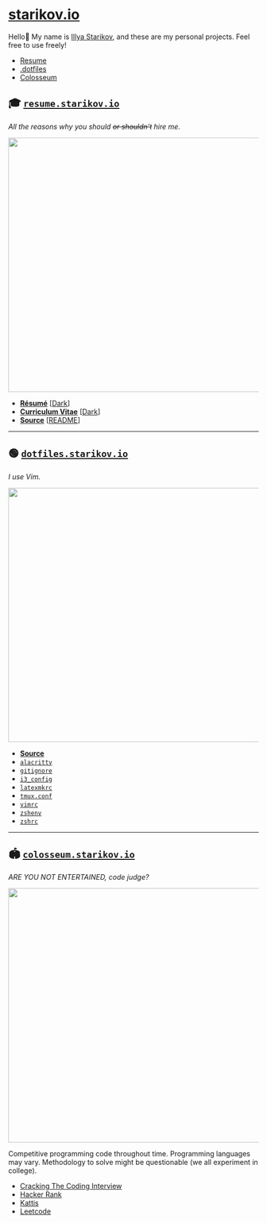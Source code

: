 # [starikov.io](https://starikov.io)

Hello👋 My name is [Illya Starikov](https://starikov.co), and these are my personal projects. Feel free to use freely!

- [Resume](#resume)
- [.dotfiles](#dotfiles)
- [Colosseum](#colosseum)


<a name="resume"/>

## 🎓 [`resume.starikov.io`](https://resume.starikov.io)
*All the reasons why you should ~~or shouldn't~~ hire me.*

<p align="center"><img width=512 src="https://resume.starikov.io/template/starriculum-vitae.png"></p>

- **[Résumé](https://resume.starikov.io/illya-starikov-resume.pdf)** [[Dark](https://resume.starikov.io/illya-starikov-resume-dark.pdf)]
- **[Curriculum Vitae](https://resume.starikov.io/illya-starikov-cv.pdf)** [[Dark](https://resume.starikov.io/illya-starikov-cv-dark.pdf)]
- **[Source](http://github.com/illyaStarikov/resume/)** [[README](https://resume.starikov.io/)]

---


<a name="dotfiles"/>

## 🟢 [`dotfiles.starikov.io`](https://dotfiles.starikov.io)
*I use Vim.*

<p align="center"><img width=512 src="https://dotfiles.starikov.io/template/dotfiles.png"></p>

- **[Source](https://github.com/IllyaStarikov/.dotfiles)**
- [`alacritty`](http://dotfiles.starikov.io/template/alacritty.html)
- [`gitignore`](http://dotfiles.starikov.io/template/gitignore.html)
- [`i3_config`](http://dotfiles.starikov.io/template/i3_config.html)
- [`latexmkrc`](http://dotfiles.starikov.io/template/latexmkrc.html)
- [`tmux.conf`](http://dotfiles.starikov.io/template/tmux.html)
- [`vimrc`](http://dotfiles.starikov.io/template/vimrc.html)
- [`zshenv`](http://dotfiles.starikov.io/template/zshenv.html)
- [`zshrc`](http://dotfiles.starikov.io/template/zshrc.html)

---


<a name="colosseum"/>

## 🏟 [`colosseum.starikov.io`](https://colosseum.starikov.io)
*ARE YOU NOT ENTERTAINED, code judge?*

<p align="center"><img width=512 src="https://colosseum.starikov.io/template/colosseum.png"></p>

Competitive programming code throughout time. Programming languages may vary. Methodology to solve might be questionable (we all experiment in college).

- [Cracking The Coding Interview](https://github.com/IllyaStarikov/colosseum/tree/main/src/cracking-the-code-interview)
- [Hacker Rank](https://github.com/IllyaStarikov/colosseum/tree/main/src/hacker-rank)
- [Kattis](https://github.com/IllyaStarikov/colosseum/tree/main/src/kattis)
- [Leetcode](https://github.com/IllyaStarikov/colosseum/tree/main/src/leetcode)

